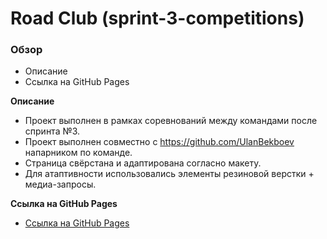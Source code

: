 # Road Club (sprint-3-competitions)

### Обзор
* Описание
* Ссылка на GitHub Pages

**Описание**

* Проект выполнен в рамках соревнований между командами после спринта №3. 
* Проект выполнен совместно с https://github.com/UlanBekboev напарником по команде.
* Страница свёрстана и адаптирована согласно макету. 
* Для атаптивности использовались элементы резиновой верстки + медиа-запросы. 

**Ссылка на GitHub Pages**

* [Ссылка на GitHub Pages](https://dimd1288.github.io/sprint-3-competitions/)
